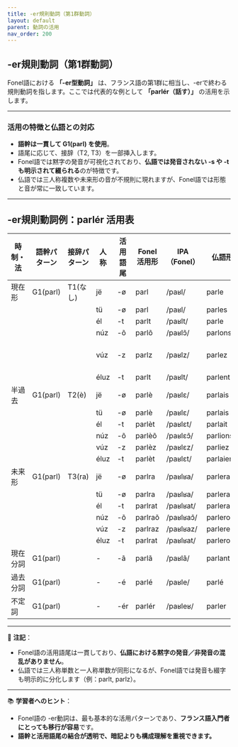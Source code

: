 ```yaml
---
title: -er規則動詞（第1群動詞）
layout: default
parent: 動詞の活用
nav_order: 200
---
```


## -er規則動詞（第1群動詞）

Fonel語における **「-er型動詞」** は、フランス語の第1群に相当し、-erで終わる規則動詞を指します。ここでは代表的な例として **「parlér（話す）」** の活用を示します。

---

### 活用の特徴と仏語との対応

- **語幹は一貫して G1(parl) を使用**。
- 語尾に応じて、接辞（T2, T3）を一部挿入します。
- Fonel語では黙字の発音が可視化されており、**仏語では発音されない -s や -t も明示されて綴られる**のが特徴です。
- 仏語では三人称複数や未来形の音が不規則に現れますが、Fonel語では形態と音が常に一致しています。

---

## -er規則動詞例：parlér 活用表

| 時制・法 | 語幹パターン | 接辞パターン | 人称 | 活用語尾  | Fonel活用形    | IPA（Fonel）   | 仏語形       | IPA（仏語・最長発音）       |
|----------|--------------|--------------|------|-----------|----------------|----------------|--------------|-----------------------------|
| 現在形   | G1(parl)     | T1(なし)     | jë   | -ø        | parl           | /paʁl/         | parle        | /paʁl/                      |
|          |              |              | tü   | -ø        | parl           | /paʁl/         | parles       | /paʁl/                      |
|          |              |              | él   | -t        | parlt          | /paʁlt/        | parle        | /paʁl‿t/                    |
|          |              |              | núz  | -õ        | parlõ          | /paʁlɔ̃/       | parlons      | /paʁ.lɔ̃/                   |
|          |              |              | vúz  | -z        | parlz          | /paʁlz/        | parlez       | /paʁl‿z/（通常 /paʁle/）    |
|          |              |              | éluz | -t        | parlt          | /paʁlt/        | parlent      | /paʁl‿t/                    |
| 半過去   | G1(parl)     | T2(è)        | jë   | -ø        | parlè          | /paʁlɛ/        | parlais      | /paʁlɛ/                     |
|          |              |              | tü   | -ø        | parlè          | /paʁlɛ/        | parlais      | /paʁlɛ/                     |
|          |              |              | él   | -t        | parlèt         | /paʁlɛt/       | parlait      | /paʁlɛ‿t/                   |
|          |              |              | núz  | -õ        | parlèõ         | /paʁlɛɔ̃/      | parlions     | /paʁljɔ̃/                   |
|          |              |              | vúz  | -z        | parlèz         | /paʁlɛz/       | parliez      | /paʁljez/                   |
|          |              |              | éluz | -t        | parlèt         | /paʁlɛt/       | parlaient    | /paʁlɛ‿t/                   |
| 未来形   | G1(parl)     | T3(ra)       | jë   | -ø        | parlra         | /paʁlʁa/       | parlerai     | /paʁlʁe/                    |
|          |              |              | tü   | -ø        | parlra         | /paʁlʁa/       | parleras     | /paʁlʁa/                    |
|          |              |              | él   | -t        | parlrat        | /paʁlʁat/      | parlera      | /paʁlʁa‿t/                  |
|          |              |              | núz  | -õ        | parlraõ        | /paʁlʁaɔ̃/     | parlerons    | /paʁlʁɔ̃/                   |
|          |              |              | vúz  | -z        | parlraz        | /paʁlʁaz/      | parlerez     | /paʁlʁe‿z/                  |
|          |              |              | éluz | -t        | parlrat        | /paʁlʁat/      | parleront    | /paʁlʁɔ̃‿t/                 |
| 現在分詞 | G1(parl)     |              | -    | -ã        | parlã          | /paʁlã/        | parlant      | /paʁlɑ̃/                    |
| 過去分詞 | G1(parl)     |              | -    | -é        | parlé          | /paʁle/        | parlé        | /paʁle/                     |
| 不定詞   | G1(parl)     |              | -    | -ér       | parlér         | /paʁleʁ/       | parler       | /paʁle/                     |

---

📌 **注記**：  
- Fonel語の活用語尾は一貫しており、**仏語における黙字の発音／非発音の混乱がありません**。
- 仏語では三人称単数と一人称単数が同形になるが、Fonel語では発音も綴字も明示的に分化します（例：parlt, parlz）。

---

📚 **学習者へのヒント**：  
- Fonel語の -er動詞は、最も基本的な活用パターンであり、**フランス語入門者にとっても移行が容易**です。
- **語幹と活用語尾の結合が透明で、暗記よりも構成理解を重視できます。**
